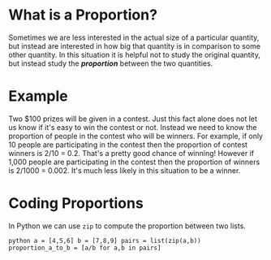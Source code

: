 # What is a Proportion?

Sometimes we are less interested in the actual size of a particular quantity, but instead are interested in how big that quantity is in comparison to some other quantity.  In this situation it is helpful not to study the original quantity, but instead study the ***proportion*** between the two quantities.

# Example

Two $100 prizes will be given in a contest.  Just this fact alone does not let us know if it's easy to win the contest or not.  Instead we need to know the proportion of people in the contest who will be winners.  For example, if only 10 people are participating in the contest then the proportion of contest winners is 2/10 = 0.2. That's a pretty good chance of winning! However if 1,000 people are participating in the contest then the proportion of winners is 2/1000 = 0.002.  It's much less likely in this situation to be a winner.

# Coding Proportions

In Python we can use `zip` to compute the proportion between two lists.

`python
a = [4,5,6]
b = [7,8,9]
pairs = list(zip(a,b))
proportion_a_to_b = [a/b for a,b in pairs]
`
